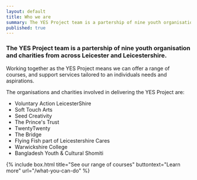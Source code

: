 ```yaml
---
layout: default
title: Who we are
summary: The YES Project team is a partership of nine youth organisation and charities from across Leicester and Leicestershire. 
published: true
---
```


### The YES Project team is a partership of nine youth organisation and charities from across Leicester and Leicestershire. 

Working together as the YES Project means we can offer a range of courses, and support services tailored to an individuals needs and aspirations.

The organisations and charities involved in delivering the YES Project are:

- Voluntary Action LeicesterShire
- Soft Touch Arts
- Seed Creativity
- The Prince's Trust
- TwentyTwenty
- The Bridge
- Flying Fish part of Leicestershire Cares
- Warwickshire College
- Bangladesh Youth & Cultural Shomiti

{% include box.html title="See our range of courses" buttontext="Learn more" url="/what-you-can-do" %}